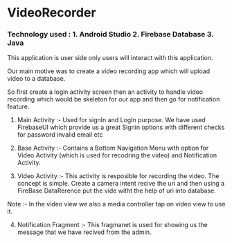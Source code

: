 # VideoRecorder
### Technology used : 1. Android Studio 2. Firebase Database 3. Java

This application is user side only users will interact with this application.

Our main motive was to create a video recording app which will upload video to a database.

So first create a login activity screen then an activity to handle video recording which would be skeleton for our app and then go for notification feature.

1. Main Activity :- Used for signIn and LogIn purpose. We have used FirebaseUI which provide us a great Signin options with different checks for password invalid email etc

2. Base Activity :- Contains a Bottom Navigation Menu with option for Video Activity (which is used for recodring the video) and Notification Activity.

3. Video Activity :- This activity is resposible for recording the video. The concept is simple. Create a camera intent recive the uri and then using a FireBase DataRerence
put the vide witht the help of uri into database.

Note :- In the video view we also a media controller tap on video view to use it.

4. Notification Fragment :- This fragmanet is used for showing us the message that we have recived from the admin. 

